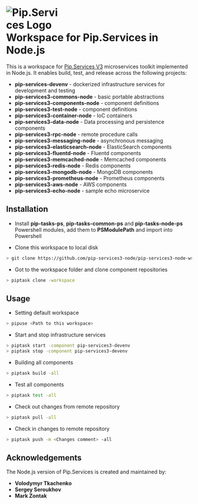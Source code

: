 # <img src="https://github.com/pip-services3/pip-services3/raw/master/design/Logo.png" alt="Pip.Services Logo" style="max-width:30%"> <br/> Workspace for Pip.Services in Node.js

This is a workspace for [Pip.Services V3](https://github.com/pip-services3/pip-services3) microservices toolkit implemented in Node.js. It enables build, test, and release across the following projects:

- **pip-services-devenv** - dockerized infrastructure services for development and testing
- **pip-services3-commons-node** - basic portable abstractions
- **pip-services3-components-node** - component definitions
- **pip-services3-test-node** - component definitions
- **pip-services3-container-node** - IoC containers
- **pip-services3-data-node** - Data processing and persistence components
- **pip-services3-rpc-node** - remote procedure calls
- **pip-services3-messaging-node** - asynchronous messaging
- **pip-services3-elasticsearch-node** - ElasticSearch components
- **pip-services3-fluentd-node** - Fluentd components
- **pip-services3-memcached-node** - Memcached components
- **pip-services3-redis-node** - Redis components
- **pip-services3-mongodb-node** - MongoDB components
- **pip-services3-prometheus-node** - Prometheus components
- **pip-services3-aws-node** - AWS components
- **pip-services3-echo-node** - sample echo microservice

## Installation

- Install **pip-tasks-ps**, **pip-tasks-common-ps** and **pip-tasks-node-ps** Powershell modules, 
add them to **PSModulePath** and import into Powershell

- Clone this workspace to local disk
```bash
> git clone https://github.com/pip-services3-node/pip-services3-node-ws.git
```

- Got to the workspace folder and clone component repositories
```bash
> piptask clone -workspace
```

## Usage

- Setting default workspace
```bash
> pipuse <Path to this workspace>
```

- Start and stop infrastructure services
```bash
> piptask start -component pip-services3-devenv
> piptask stop -component pip-services3-devenv
```

- Building all components
```bash
> piptask build -all
```

- Test all components
``` bash
> piptask test -all
```

- Check out changes from remote repository
```bash
> piptask pull -all
```

- Check in changes to remote repository
```bash
> piptask push -m <Changes comment> -all
```

## Acknowledgements

The Node.js version of Pip.Services is created and maintained by:
- **Volodymyr Tkachenko**
- **Sergey Seroukhov**
- **Mark Zontak**
